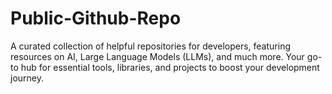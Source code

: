 # Public-Github-Repo
A curated collection of helpful repositories for developers, featuring resources on AI, Large Language Models (LLMs), and much more. Your go-to hub for essential tools, libraries, and projects to boost your development journey.
